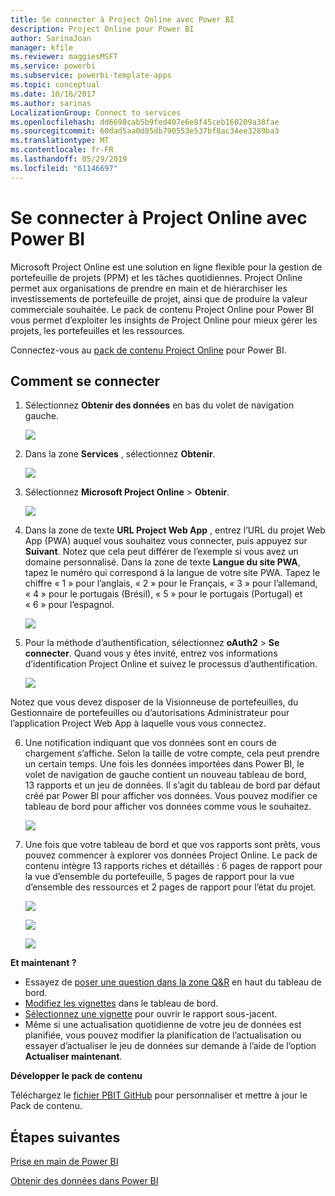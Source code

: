 ```yaml
---
title: Se connecter à Project Online avec Power BI
description: Project Online pour Power BI
author: SarinaJoan
manager: kfile
ms.reviewer: maggiesMSFT
ms.service: powerbi
ms.subservice: powerbi-template-apps
ms.topic: conceptual
ms.date: 10/16/2017
ms.author: sarinas
LocalizationGroup: Connect to services
ms.openlocfilehash: dd6698cab5b9fed407e6e8f45ceb160209a38fae
ms.sourcegitcommit: 60dad5aa0d85db790553e537bf8ac34ee3289ba3
ms.translationtype: MT
ms.contentlocale: fr-FR
ms.lasthandoff: 05/29/2019
ms.locfileid: "61146697"
---
```

# <a name="connect-to-project-online-with-power-bi"></a>Se connecter à Project Online avec Power BI
Microsoft Project Online est une solution en ligne flexible pour la gestion de portefeuille de projets (PPM) et les tâches quotidiennes. Project Online permet aux organisations de prendre en main et de hiérarchiser les investissements de portefeuille de projet, ainsi que de produire la valeur commerciale souhaitée. Le pack de contenu Project Online pour Power BI vous permet d’exploiter les insights de Project Online pour mieux gérer les projets, les portefeuilles et les ressources.

Connectez-vous au [pack de contenu Project Online](https://app.powerbi.com/getdata/services/project-online) pour Power BI.

## <a name="how-to-connect"></a>Comment se connecter
1. Sélectionnez **Obtenir des données** en bas du volet de navigation gauche.
   
    ![](media/service-connect-to-project-online/getdata.png)
2. Dans la zone **Services** , sélectionnez **Obtenir**.
   
   ![](media/service-connect-to-project-online/services.png)
3. Sélectionnez **Microsoft Project Online** \> **Obtenir**.
   
   ![](media/service-connect-to-project-online/mproject.png)
4. Dans la zone de texte **URL Project Web App** , entrez l’URL du projet Web App (PWA) auquel vous souhaitez vous connecter, puis appuyez sur **Suivant**. Notez que cela peut différer de l’exemple si vous avez un domaine personnalisé. Dans la zone de texte **Langue du site PWA**, tapez le numéro qui correspond à la langue de votre site PWA. Tapez le chiffre « 1 » pour l’anglais, « 2 » pour le Français, « 3 » pour l’allemand, « 4 » pour le portugais (Brésil), « 5 » pour le portugais (Portugal) et « 6 » pour l’espagnol. 
   
    ![](media/service-connect-to-project-online/params.png)
5. Pour la méthode d’authentification, sélectionnez **oAuth2** \> **Se connecter**. Quand vous y êtes invité, entrez vos informations d’identification Project Online et suivez le processus d’authentification.
   
    ![](media/service-connect-to-project-online/creds.png)
    
Notez que vous devez disposer de la Visionneuse de portefeuilles, du Gestionnaire de portefeuilles ou d’autorisations Administrateur pour l’application Project Web App à laquelle vous vous connectez.

6. Une notification indiquant que vos données sont en cours de chargement s’affiche. Selon la taille de votre compte, cela peut prendre un certain temps. Une fois les données importées dans Power BI, le volet de navigation de gauche contient un nouveau tableau de bord, 13 rapports et un jeu de données. Il s’agit du tableau de bord par défaut créé par Power BI pour afficher vos données. Vous pouvez modifier ce tableau de bord pour afficher vos données comme vous le souhaitez.

   ![](media/service-connect-to-project-online/dashboard2.png)

7. Une fois que votre tableau de bord et que vos rapports sont prêts, vous pouvez commencer à explorer vos données Project Online. Le pack de contenu intègre 13 rapports riches et détaillés : 6 pages de rapport pour la vue d’ensemble du portefeuille, 5 pages de rapport pour la vue d’ensemble des ressources et 2 pages de rapport pour l’état du projet. 

   ![](media/service-connect-to-project-online/report1.png)
   
   ![](media/service-connect-to-project-online/report3.png)
   
   ![](media/service-connect-to-project-online/report2.png)

**Et maintenant ?**

* Essayez de [poser une question dans la zone Q&R](consumer/end-user-q-and-a.md) en haut du tableau de bord.
* [Modifiez les vignettes](service-dashboard-edit-tile.md) dans le tableau de bord.
* [Sélectionnez une vignette](consumer/end-user-tiles.md) pour ouvrir le rapport sous-jacent.
* Même si une actualisation quotidienne de votre jeu de données est planifiée, vous pouvez modifier la planification de l’actualisation ou essayer d’actualiser le jeu de données sur demande à l’aide de l’option **Actualiser maintenant**.

**Développer le pack de contenu**

Téléchargez le [fichier PBIT GitHub](https://github.com/OfficeDev/Project-Power-BI-Content-Packs) pour personnaliser et mettre à jour le Pack de contenu.

## <a name="next-steps"></a>Étapes suivantes
[Prise en main de Power BI](service-get-started.md)

[Obtenir des données dans Power BI](service-get-data.md)


